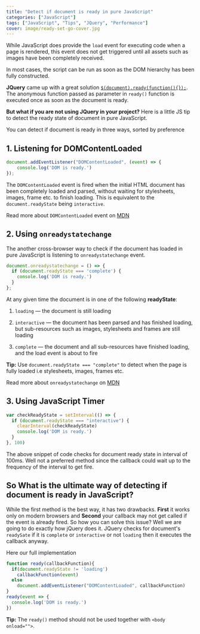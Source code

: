 ```yaml
---
title: "Detect if document is ready in pure JavaScript"
categories: ["JavaScript"]
tags: ["JavaScript", "Tips", "JQuery", "Performance"]
cover: image/ready-set-go-cover.jpg
---
```


While JavaScript does provide the ```load``` event for executing code when a page is rendered, this event does not get
triggered until all assets such as images have been completely received.

In most cases, the script can be run as soon as the DOM hierarchy has been fully constructed.

**JQuery** came up with a great solution [```$(document).ready(function(){});```](https://api.jquery.com/ready/). The anonymous function passed as
parameter in ```ready()``` function is executed once as soon as the document is ready.

**But what if you are not using JQuery in your project?** Here is a little JS tip to detect the ready state of document
in pure JavaScript.

You can detect if document is ready in three ways, sorted by preference

## 1. Listening for DOMContentLoaded

```javascript
document.addEventListener("DOMContentLoaded", (event) => {
    console.log('DOM is ready.')
});
```

The ```DOMContentLoaded``` event is fired when the initial HTML document has been completely loaded and parsed, without waiting for stylesheets, images, frame etc. to finish loading. This is equivalent to the ```document.readyState``` being ```interactive```.

Read more about ```DOMContentLoaded``` event on [MDN](https://developer.mozilla.org/en-US/docs/Web/Events/DOMContentLoaded)

## 2. Using ```onreadystatechange```

The another cross-browser way to check if the document has loaded in pure JavaScript is listening to ```onreadystatechange``` event.

```javascript
document.onreadystatechange = () => {
  if (document.readyState === 'complete') {
    console.log('DOM is ready.')
  }
};
```

At any given time the document is in one of the following **readyState**:

1. ```loading``` — the document is still loading

2. ```interactive``` — the document has been parsed and has finished loading, but sub-resources such as images, stylesheets and frames are still loading

3. ```complete``` — the document and all sub-resources have finished loading, and the load event is about to fire

**Tip:** Use ```document.readyState === "complete"``` to detect when the page is fully loaded i.e stylesheets, images, frames etc.

Read more about ```onreadystatechange``` on [MDN](https://developer.mozilla.org/en/docs/web/api/document/readystate)

## 3. Using JavaScript Timer

```javascript
var checkReadyState = setInterval(() => {
  if (document.readyState === "interactive") {
    clearInterval(checkReadyState)
    console.log('DOM is ready.')
  }
}, 100)
```

The above snippet of code checks for document ready state in interval of 100ms. Well not a preferred method since the callback could wait up to the frequency of the interval to get fire.

## So What is the ultimate way of detecting if document is ready in JavaScript?

While the first method is the best way, it has two drawbacks. **First** it works only on modern browsers and **Second** your callback may not get called if the event is already fired. So how you can solve this issue? Well we are going to do exactly how jQuery does it. JQuery checks for document's ```readySate``` if it is ```complete``` or ```interactive``` or not ```loading``` then it executes the callback anyway.

Here our full implementation

```javascript
function ready(callbackFunction){
  if(document.readyState != 'loading')
    callbackFunction(event)
  else
    document.addEventListener("DOMContentLoaded", callbackFunction)
}
ready(event => {
  console.log('DOM is ready.')
})
```

**Tip:** The ```ready()``` method should not be used together with ```<body onload="">```.
